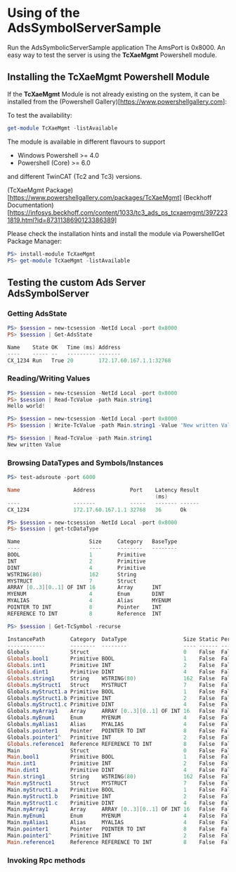 ﻿# Using of the AdsSymbolServerSample

Run the AdsSymbolicServerSample application
The AmsPort is 0x8000. An easy way to test the server is using the **TcXaeMgmt** Powershell module.

## Installing the **TcXaeMgmt** Powershell Module
If the **TcXaeMgmt** Module is not already existing on the system, it 
can be installed from the (Powershell Gallery)[https://www.powershellgallery.com]:

To test the availability:
```powershell
get-module TcXaeMgmt -listAvailable
```

The module is available in different flavours to support
- Windows Powershell >= 4.0
- Powershell (Core) >= 6.0

and different TwinCAT (Tc2 and Tc3) versions.

(TcXaeMgmt Package)[https://www.powershellgallery.com/packages/TcXaeMgmt]
(Beckhoff Documentation)[https://infosys.beckhoff.com/content/1033/tc3_ads_ps_tcxaemgmt/3972231819.html?id=8731138690123386389]

Please check the installation hints and install the module via PowershellGet Package Manager:
```powershell
PS> install-module TcXaeMgmt
PS> get-module TcXaeMgmt -listAvailable
```
## Testing the custom Ads Server **AdsSymbolServer**

### Getting AdsState
```powershell
PS> $session = new-tcsession -NetId Local -port 0x8000
PS> $session | Get-AdsState

Name    State OK   Time (ms) Address
----    ----- --   --------- -------
CX_1234 Run   True 20        172.17.60.167.1.1:32768
```
### Reading/Writing Values

```powershell
PS> $session = new-tcsession -NetId Local -port 0x8000
PS> $session | Read-TcValue -path Main.string1
Hello world!
```

```powershell
PS> $session = new-tcsession -NetId Local -port 0x8000
PS> $session | Write-TcValue -path Main.string1 -Value 'New written Value' -force
```

```powershell
PS> $session | Read-TcValue -path Main.string1
New written Value
```

### Browsing DataTypes and Symbols/Instances
```powershell
PS> test-adsroute -port 6000

Name                 Address           Port    Latency Result
                                               (ms)
----                 -------           -----   ------- ------
CX_1234              172.17.60.167.1.1 32768   36      Ok
```
```powershell
PS> $session = new-tcsession -NetId Local -port 0x8000
PS> $session | get-tcDataType

Name                      Size     Category   BaseType
----                      ----     --------   --------
BOOL                      1        Primitive
INT                       2        Primitive
DINT                      4        Primitive
WSTRING(80)               162      String
MYSTRUCT                  7        Struct
ARRAY [0..3][0..1] OF INT 16       Array      INT
MYENUM                    4        Enum       DINT
MYALIAS                   4        Alias      MYENUM
POINTER TO INT            8        Pointer    INT
REFERENCE TO INT          8        Reference  INT
```
```powershell
PS> $session | Get-TcSymbol -recurse

InstancePath        Category  DataType                  Size Static Persistant IG   IO
------------        --------  --------                  ---- ------ ---------- --   --
Globals             Struct                              0    False  False      0    0
Globals.bool1       Primitive BOOL                      1    False  False      2    1000
Globals.int1        Primitive INT                       2    False  False      2    1001
Globals.dint1       Primitive DINT                      4    False  False      2    1003
Globals.string1     String    WSTRING(80)               162  False  False      2    1007
Globals.myStruct1   Struct    MYSTRUCT                  7    False  False      2    10A9
Globals.myStruct1.a Primitive BOOL                      1    False  False      2    10A9
Globals.myStruct1.b Primitive INT                       2    False  False      2    10AA
Globals.myStruct1.c Primitive DINT                      4    False  False      2    10AC
Globals.myArray1    Array     ARRAY [0..3][0..1] OF INT 16   False  False      2    10B0
Globals.myEnum1     Enum      MYENUM                    4    False  False      2    10C0
Globals.myAlias1    Alias     MYALIAS                   4    False  False      2    10C4
Globals.pointer1    Pointer   POINTER TO INT            8    False  False      2    10C8
Globals.pointer1^   Primitive INT                       2    False  False      F014 0
Globals.reference1  Reference REFERENCE TO INT          8    False  False      2    10D0
Main                Struct                              0    False  False      0    0
Main.bool1          Primitive BOOL                      1    False  False      1    1000
Main.int1           Primitive INT                       2    False  False      1    1001
Main.dint1          Primitive DINT                      4    False  False      1    1003
Main.string1        String    WSTRING(80)               162  False  False      1    1007
Main.myStruct1      Struct    MYSTRUCT                  7    False  False      1    10A9
Main.myStruct1.a    Primitive BOOL                      1    False  False      1    10A9
Main.myStruct1.b    Primitive INT                       2    False  False      1    10AA
Main.myStruct1.c    Primitive DINT                      4    False  False      1    10AC
Main.myArray1       Array     ARRAY [0..3][0..1] OF INT 16   False  False      1    10B0
Main.myEnum1        Enum      MYENUM                    4    False  False      1    10C0
Main.myAlias1       Alias     MYALIAS                   4    False  False      1    10C4
Main.pointer1       Pointer   POINTER TO INT            8    False  False      1    10C8
Main.pointer1^      Primitive INT                       2    False  False      F014 0
Main.reference1     Reference REFERENCE TO INT          8    False  False      1    10D0
```

### Invoking Rpc methods
```powershell
```